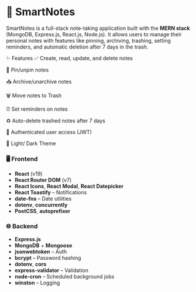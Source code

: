 # 📘 SmartNotes

SmartNotes is a full-stack note-taking application built with the **MERN stack** (MongoDB, Express.js, React.js, Node.js). It allows users to manage their personal notes with features like pinning, archiving, trashing, setting reminders, and automatic deletion after 7 days in the trash.

✨ Features
✅ Create, read, update, and delete notes

📌 Pin/unpin notes

📥 Archive/unarchive notes

🗑 Move notes to Trash

⏰ Set reminders on notes

♻ Auto-delete trashed notes after 7 days

🔐 Authenticated user access (JWT)

🌙 Light/ Dark Theme


### 🖥️ Frontend

- **React** (v19)
- **React Router DOM** (v7)
- **React Icons**, **React Modal**, **React Datepicker**
- **React Toastify** – Notifications
- **date-fns** – Date utilities
- **dotenv**, **concurrently**
- **PostCSS**, **autoprefixer**

### 🌐 Backend

- **Express.js**
- **MongoDB** + **Mongoose**
- **jsonwebtoken** – Auth
- **bcrypt** – Password hashing
- **dotenv**, **cors**
- **express-validator** – Validation
- **node-cron** – Scheduled background jobs
- **winston** – Logging


